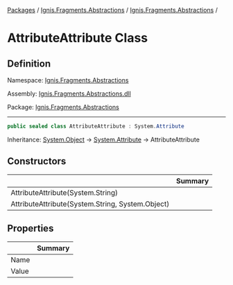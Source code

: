 [Packages](../../README.md) / [Ignis.Fragments.Abstractions](../README.md) / [Ignis.Fragments.Abstractions](README.md) /

# AttributeAttribute Class

## Definition

Namespace: [Ignis.Fragments.Abstractions](README.md)

Assembly: [Ignis.Fragments.Abstractions.dll](../README.md)

Package: [Ignis.Fragments.Abstractions](https://www.nuget.org/packages/Ignis.Fragments.Abstractions)

---

```csharp
public sealed class AttributeAttribute : System.Attribute
```

Inheritance: [System.Object](https://learn.microsoft.com/en-us/dotnet/api/System.Object) → [System.Attribute](https://learn.microsoft.com/en-us/dotnet/api/System.Attribute) → AttributeAttribute

## Constructors

|                                                  | Summary |
| ------------------------------------------------ | ------- |
| AttributeAttribute(System.String)                |         |
| AttributeAttribute(System.String, System.Object) |         |

## Properties

|       | Summary |
| ----- | ------- |
| Name  |         |
| Value |         |
